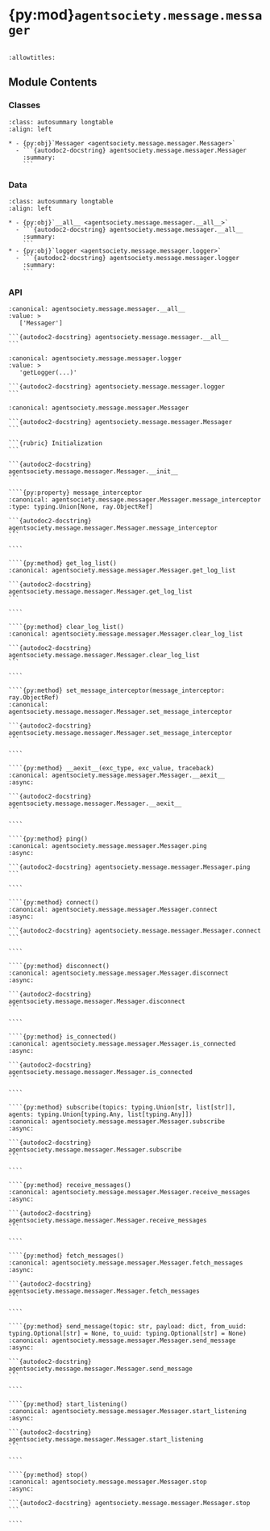 # {py:mod}`agentsociety.message.messager`

```{py:module} agentsociety.message.messager
```

```{autodoc2-docstring} agentsociety.message.messager
:allowtitles:
```

## Module Contents

### Classes

````{list-table}
:class: autosummary longtable
:align: left

* - {py:obj}`Messager <agentsociety.message.messager.Messager>`
  - ```{autodoc2-docstring} agentsociety.message.messager.Messager
    :summary:
    ```
````

### Data

````{list-table}
:class: autosummary longtable
:align: left

* - {py:obj}`__all__ <agentsociety.message.messager.__all__>`
  - ```{autodoc2-docstring} agentsociety.message.messager.__all__
    :summary:
    ```
* - {py:obj}`logger <agentsociety.message.messager.logger>`
  - ```{autodoc2-docstring} agentsociety.message.messager.logger
    :summary:
    ```
````

### API

````{py:data} __all__
:canonical: agentsociety.message.messager.__all__
:value: >
   ['Messager']

```{autodoc2-docstring} agentsociety.message.messager.__all__
```

````

````{py:data} logger
:canonical: agentsociety.message.messager.logger
:value: >
   'getLogger(...)'

```{autodoc2-docstring} agentsociety.message.messager.logger
```

````

`````{py:class} Messager(hostname: str, port: int = 1883, username=None, password=None, timeout=60, message_interceptor: typing.Optional[ray.ObjectRef] = None)
:canonical: agentsociety.message.messager.Messager

```{autodoc2-docstring} agentsociety.message.messager.Messager
```

```{rubric} Initialization
```

```{autodoc2-docstring} agentsociety.message.messager.Messager.__init__
```

````{py:property} message_interceptor
:canonical: agentsociety.message.messager.Messager.message_interceptor
:type: typing.Union[None, ray.ObjectRef]

```{autodoc2-docstring} agentsociety.message.messager.Messager.message_interceptor
```

````

````{py:method} get_log_list()
:canonical: agentsociety.message.messager.Messager.get_log_list

```{autodoc2-docstring} agentsociety.message.messager.Messager.get_log_list
```

````

````{py:method} clear_log_list()
:canonical: agentsociety.message.messager.Messager.clear_log_list

```{autodoc2-docstring} agentsociety.message.messager.Messager.clear_log_list
```

````

````{py:method} set_message_interceptor(message_interceptor: ray.ObjectRef)
:canonical: agentsociety.message.messager.Messager.set_message_interceptor

```{autodoc2-docstring} agentsociety.message.messager.Messager.set_message_interceptor
```

````

````{py:method} __aexit__(exc_type, exc_value, traceback)
:canonical: agentsociety.message.messager.Messager.__aexit__
:async:

```{autodoc2-docstring} agentsociety.message.messager.Messager.__aexit__
```

````

````{py:method} ping()
:canonical: agentsociety.message.messager.Messager.ping
:async:

```{autodoc2-docstring} agentsociety.message.messager.Messager.ping
```

````

````{py:method} connect()
:canonical: agentsociety.message.messager.Messager.connect
:async:

```{autodoc2-docstring} agentsociety.message.messager.Messager.connect
```

````

````{py:method} disconnect()
:canonical: agentsociety.message.messager.Messager.disconnect
:async:

```{autodoc2-docstring} agentsociety.message.messager.Messager.disconnect
```

````

````{py:method} is_connected()
:canonical: agentsociety.message.messager.Messager.is_connected
:async:

```{autodoc2-docstring} agentsociety.message.messager.Messager.is_connected
```

````

````{py:method} subscribe(topics: typing.Union[str, list[str]], agents: typing.Union[typing.Any, list[typing.Any]])
:canonical: agentsociety.message.messager.Messager.subscribe
:async:

```{autodoc2-docstring} agentsociety.message.messager.Messager.subscribe
```

````

````{py:method} receive_messages()
:canonical: agentsociety.message.messager.Messager.receive_messages
:async:

```{autodoc2-docstring} agentsociety.message.messager.Messager.receive_messages
```

````

````{py:method} fetch_messages()
:canonical: agentsociety.message.messager.Messager.fetch_messages
:async:

```{autodoc2-docstring} agentsociety.message.messager.Messager.fetch_messages
```

````

````{py:method} send_message(topic: str, payload: dict, from_uuid: typing.Optional[str] = None, to_uuid: typing.Optional[str] = None)
:canonical: agentsociety.message.messager.Messager.send_message
:async:

```{autodoc2-docstring} agentsociety.message.messager.Messager.send_message
```

````

````{py:method} start_listening()
:canonical: agentsociety.message.messager.Messager.start_listening
:async:

```{autodoc2-docstring} agentsociety.message.messager.Messager.start_listening
```

````

````{py:method} stop()
:canonical: agentsociety.message.messager.Messager.stop
:async:

```{autodoc2-docstring} agentsociety.message.messager.Messager.stop
```

````

`````
